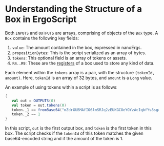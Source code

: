 # Understanding the Structure of a Box in ErgoScript

Both `INPUTS` and `OUTPUTS` are arrays, comprising of objects of the `Box` type. A `Box` contains the following key fields:

1. `value`: The amount contained in the box, expressed in nanoErgs.
2. `propositionBytes`: This is the script serialized as an array of bytes.
3. `tokens`: This optional field is an array of tokens or assets.
4. `R4..R9`: These are the [registers](registers.md) of a box used to store any kind of data.

Each element within the `tokens` array is a pair, with the structure `(tokenId, amount)`. Here, `tokenId` is an array of 32 bytes, and `amount` is a `Long` value. 

An example of using tokens within a script is as follows:

```scala
{
   val out = OUTPUTS(0)
   val token = out.tokens(0)
   token._1 == fromBase64("nZdrGUBMAfIO6lmSRJq2zEUKGCOeYOYzAeIqbfYs8sg=")  &&
   token._2 == 1 
}
```

In this script, `out` is the first output box, and `token` is the first token in this box. The script checks if the `tokenId` of this token matches the given base64-encoded string and if the amount of the token is 1.